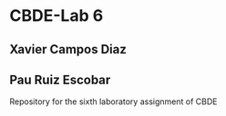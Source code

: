 # CBDE-Lab 6

## Xavier Campos Diaz
## Pau Ruiz Escobar

Repository for the sixth laboratory assignment of CBDE